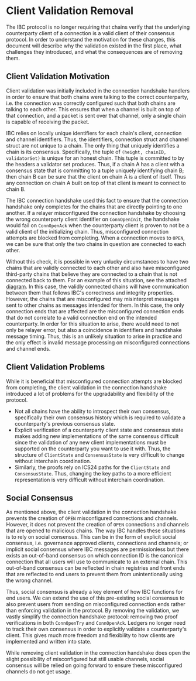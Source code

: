 # Client Validation Removal

The IBC protocol is no longer requiring that chains verify that the underlying counterparty client of a connection is a valid client of their consensus protocol. In order to understand the motivation for these changes, this document will describe why the validation existed in the first place, what challenges they introduced, and what the consequences are of removing them.

## Client Validation Motivation

Client validation was initially included in the connection handshake handlers in order to ensure that both chains were talking to the correct counterparty, i.e. the connection was correctly configured such that both chains are talking to each other. This ensures that when a channel is built on top of that connection, and a packet is sent over that channel, only a single chain is capable of receiving the packet.

IBC relies on locally unique identifiers for each chain's client, connection and channel identifiers. Thus, the identifiers, connection struct and channel struct are not unique to a chain. The only thing that uniquely identifies a chain is its consensus. Specifically, the tuple of `(height, chainID, validatorSet)` is unique for an honest chain. This tuple is committed to by the headers a validator set produces. Thus, if a chain A has a client with a consensus state that is committing to a tuple uniquely identifying chain B; then chain B can be sure that the client on chain A is a client of itself. Thus any connection on chain A built on top of that client is meant to connect to chain B.

The IBC connection handshake used this fact to ensure that the connection handshake only completes for the chains that are directly pointing to one another. If a relayer misconfigured the connection handshake by choosing the wrong counterparty client identifier on `ConnOpenInit`, the handshake would fail on `ConnOpenAck` when the counterparty client is proven to not be a valid client of the initializing chain. Thus, misconfigured connection attempts are blocked from completing. When a connection moves to `OPEN`, we can be sure that only the two chains in question are connected to each other.

Without this check, it is possible in very unlucky circumstances to have two chains that are validly connected to each other and also have misconfigured third-party chains that believe they are connected to a chain that is not connected back to them. For an example of this situation, see the attached [diagram](./client-validation-removal.png). In this case, the validly connected chains will have communication between them that follows IBC's correctness and integrity properties. However, the chains that are misconfigured may misinterpret messages sent to other chains as messages intended for them. In this case, the only connection ends that are affected are the misconfigured connection ends that do not correlate to a valid connection end on the intended counterparty. In order for this situation to arise, there would need to not only be relayer error, but also a coincidence in identifiers and handshake message timing. Thus, this is an unlikely situation to arise in practice and the only effect is invalid message processing on misconfigured connections and channel ends.

## Client Validation Problems

While it is beneficial that misconfigured connection attempts are blocked from completing, the client validation in the connection handshake introduced a lot of problems for the upgradability and flexibility of the protocol.

- Not all chains have the ability to introspect their own consensus, specifically their own consensus history which is required to validate a counterparty's previous consensus state.
- Explicit verification of a counterparty client state and consensus state makes adding new implementations of the same consensus difficult since the validation of any new client implementations must be supported on the counterparty you want to use it with. Thus, the structure of `ClientState` and `ConsensusState` is very difficult to change without interchain coordination.
- Similarly, the proofs rely on ICS24 paths for the `ClientState` and `ConsensusState`. Thus, changing the key paths to a more efficient representation is very difficult without interchain coordination.

## Social Consensus

As mentioned above, the client validation in the connection handshake prevents the creation of `OPEN` misconfigured connections and channels. However, it does not prevent the creation of `OPEN` connections and channels that are opened to malicious chains. The way IBC handles these situations is to rely on social consensus. This can be in the form of explicit social consensus, i.e. governance approved clients, connections and channels; or implicit social consensus where IBC messages are permissionless but there exists an out-of-band consensus on which connection ID is the canonical connection that all users will use to communicate to an external chain. This out-of-band consensus can be reflected in chain registries and front ends that are reflected to end users to prevent them from unintentionally using the wrong channel.

Thus, social consensus is already a key element of how IBC functions for end users. We can extend the use of this pre-existing social consensus to also prevent users from sending on misconfigured connection ends rather than enforcing validation in the protocol. By removing the validation, we vastly simplify the connection handshake protocol: removing two proof verifications in both `ConnOpenTry` and `ConnOpenAck`. Ledgers no longer need to track their own consensus in order to explicitly validate a counterparty's client. This gives much more freedom and flexibility to how clients are implemented and written into state.

While removing client validation in the connection handshake does open the slight possibility of misconfigured but still usable channels, social consensus will be relied on going forward to ensure these misconfigured channels do not get usage.
